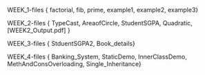 WEEK_1-files { factorial,   fib,   prime,   example1,   example2,   example3}

WEEK_2-files { TypeCast,   AreaofCircle,   StudentSGPA,   Quadratic, [WEEK2_Output.pdf] }

WEEK_3-files { StduentSGPA2, Book_details}

WEEK_4-files { Banking_System, StaticDemo, InnerClassDemo, MethAndConsOverloading, Single_Inheritance}
